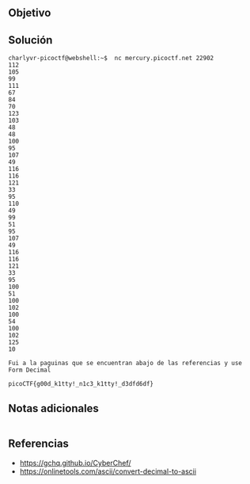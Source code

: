## Objetivo

## Solución
```
charlyvr-picoctf@webshell:~$  nc mercury.picoctf.net 22902
112 
105 
99 
111 
67 
84 
70 
123 
103 
48 
48 
100 
95 
107 
49 
116 
116 
121 
33 
95 
110 
49 
99 
51 
95 
107 
49 
116 
116 
121 
33 
95 
100 
51 
100 
102 
100 
54 
100 
102 
125 
10 

Fui a la paguinas que se encuentran abajo de las referencias y use Form Decimal

picoCTF{g00d_k1tty!_n1c3_k1tty!_d3dfd6df}
```
## Notas adicionales
```

```
## Referencias
* https://gchq.github.io/CyberChef/
* https://onlinetools.com/ascii/convert-decimal-to-ascii